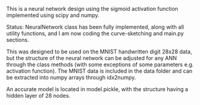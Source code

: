 This is a neural network design using the sigmoid activation function implemented using scipy and numpy.

Status: NeuralNetwork class has been fully implemented, along with all utility functions, and I am now coding the curve-sketching and main.py sections.

This was designed to be used on the MNIST handwritten digit 28x28 data, but the structure of the neural network can be adjusted for any ANN through the class methods (with some exceptions of some parameters e.g. activation function). The MNIST data is included in the data folder and can be extracted into numpy arrays through idx2numpy.

An accurate model is located in model.pickle, with the structure having a hidden layer of 28 nodes.